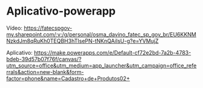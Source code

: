 # Aplicativo-powerapp
Vídeo:
https://fatecspgov-my.sharepoint.com/:v:/g/personal/osma_davino_fatec_sp_gov_br/EU6KKNMNzkdJm8qRuKh0TEQBH3hTIsePN-tNKnQAiIsU-g?e=YVMujZ

Aplicativo:
https://make.powerapps.com/e/Default-cf72e2bd-7a2b-4783-bdeb-39d57b07f76f/canvas/?utm_source=office&utm_medium=app_launcher&utm_campaign=office_referrals&action=new-blank&form-factor=phone&name=Cadastro+de+Produtos02+
